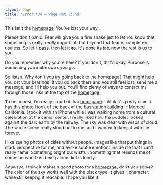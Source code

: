 ```yaml
---
layout: page
title: 'Error 404 – Page Not Found'
---
```


This isn't the [homepage](/). You've lost your way.

Please don't panic. Fear will give you a firm shake just to let you know that something is really, *really* important, but beyond that fear is completely useless. So let it pass, then let it go. It's done its job, now the rest is up to you.

Do you remember why you're here? If you don't, that's okay. Purpose is something you make up as you go.

So listen. Why don't you try going back to the [homepage](/)? That might help you get your bearings. If you go back there and you still feel lost, send me a message, and I'll help you out. You'll find plenty of ways to contact me through those links at the top of the [homepage](/).

To be honest, I'm really proud of that [homepage](/). I think it's pretty nice. It has this photo I took of the back of the bus station building in Merced, California. I took it with an iPhone while I was walking home from a cultural celebration at the senior center. I really liked how the puddles looked against the dark earth by the railway. The sky was clear with wisps of cloud. The whole scene really stood out to me, and I wanted to keep it with me forever.

I like seeing photos of cities without people. Images like that put things in stark perspective for me, and evoke subtle emotions inside me that I can't really name. Something bright but wistful. Something that reminds me of someone who likes being alone, but is lonely.

Anyways, I think it makes a good photo for a [homepage](/), don't you agree? The color of the sky works well with the black type. It gives it character, while still keeping it readable. I hope you like it.
